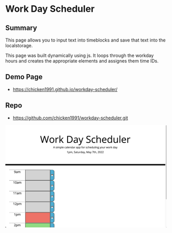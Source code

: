 # Work Day Scheduler

## Summary

This page allows you to input text into timeblocks and save that text into the localstorage.

This page was built dynamically using js. It loops through the workday hours and creates the appropriate elements and assignes them time IDs. 

## Demo Page
- https://chicken1991.github.io/workday-scheduler/

## Repo
- https://github.com/chicken1991/workday-scheduler.git


![Demo Screenshot](./Assets/screenshot.png)